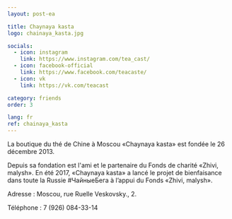 ```yaml
---
layout: post-ea

title: Chaynaya kasta
logo: chainaya_kasta.jpg

socials:
  - icon: instagram
    link: https://www.instagram.com/tea_cast/
  - icon: facebook-official
    link: https://www.facebook.com/teacaste/
  - icon: vk
    link: https://vk.com/teacast

category: friends
order: 3

lang: fr
ref: chainaya_kasta
---
```


La boutique du thé de Chine à Moscou  «Chaynaya kasta» est fondée le 26 décembre 2013.

Depuis sa fondation  est l'ami et le partenaire du Fonds de charité «Zhivi, malysh». En été  2017, «Chaynaya kasta» a lancé le projet de bienfaisance  dans  toute la Russie #ЧайныеБега à l’appui  du Fonds «Zhivi, malysh».

Adresse : Moscou, rue Ruelle Veskovsky., 2. 

Téléphone : 7 (926) 084-33-14



